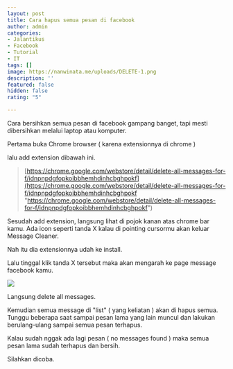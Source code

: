 ```yaml
---
layout: post
title: Cara hapus semua pesan di facebook
author: admin
categories:
- Jalantikus
- Facebook
- Tutorial
- IT
tags: []
image: https://nanwinata.me/uploads/DELETE-1.png
description: ''
featured: false
hidden: false
rating: "5"

---
```

Cara bersihkan semua pesan di facebook gampang banget, tapi mesti dibersihkan melalui laptop atau komputer.

Pertama buka Chrome browser ( karena extensionnya di chrome )

lalu add extension dibawah ini.

> [https://chrome.google.com/webstore/detail/delete-all-messages-for-f/idnpnpdgfopkoibbhemhdinhcbghpokf](https://chrome.google.com/webstore/detail/delete-all-messages-for-f/idnpnpdgfopkoibbhemhdinhcbghpokf "https://chrome.google.com/webstore/detail/delete-all-messages-for-f/idnpnpdgfopkoibbhemhdinhcbghpokf")

Sesudah add extension, langsung lihat di pojok kanan atas chrome bar kamu. Ada icon seperti tanda X kalau di pointing cursormu akan keluar Message Cleaner.

Nah itu dia extensionnya udah ke install.

Lalu tinggal klik tanda X tersebut maka akan mengarah ke page message facebook kamu.

![](https://nanwinata.github.io/uploads/DELETE-1.png)

Langsung delete all messages.

Kemudian semua message di "list" ( yang keliatan ) akan di hapus semua. Tunggu beberapa saat sampai pesan lama yang lain muncul dan lakukan berulang-ulang sampai semua pesan terhapus.

Kalau sudah nggak ada lagi pesan ( no messages found ) maka semua pesan lama sudah terhapus dan bersih.

Silahkan dicoba.